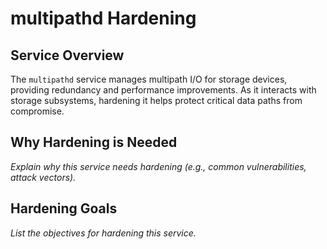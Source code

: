 # multipathd Hardening

## Service Overview
The `multipathd` service manages multipath I/O for storage devices, providing redundancy and performance improvements. As it interacts with storage subsystems, hardening it helps protect critical data paths from compromise.

## Why Hardening is Needed
_Explain why this service needs hardening (e.g., common vulnerabilities, attack vectors)._

## Hardening Goals
_List the objectives for hardening this service._
